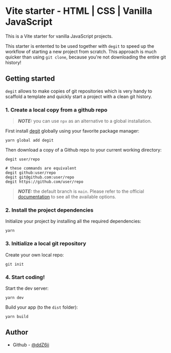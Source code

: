 # Vite starter - HTML | CSS | Vanilla JavaScript

This is a Vite starter for vanilla JavaScript projects.

This starter is entented to be used together with `degit` to speed up the workflow of starting a new project from scratch. This approach is much quicker than using `git clone`, because you're not downloading the entire git history!

## Getting started

`degit` allows to make copies of git repositories which is very handy to scaffold a template and quickly start a project with a clean git history.

### 1. Create a local copy from a github repo

> **_NOTE:_** you can use `npx` as an alternative to a global installation.

First install [degit](https://github.com/Rich-Harris/degit) globally using your favorite package manager:

```console
yarn global add degit
```

Then download a copy of a Github repo to your current working directory:

```console
degit user/repo

# these commands are equivalent
degit github:user/repo
degit git@github.com:user/repo
degit https://github.com/user/repo
```

> **_NOTE:_** the default branch is `main`. Please refer to the official [documentation](https://github.com/Rich-Harris/degit) to see all the available options.

### 2. Install the project dependencies

Initialize your project by installing all the required dependencies:

```console
yarn
```

### 3. Initialize a local git repository

Create your own local repo:

```console
git init
```

### 4. Start coding!

Start the dev server:

```console
yarn dev
```

Build your app (to the `dist` folder):

```console
yarn build
```

## Author

- Github - [@ddZ6ii](https://github.com/ddZ6ii)
